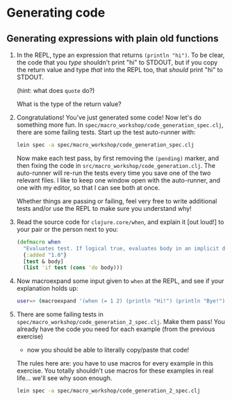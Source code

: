 # Generating code

## Generating expressions with plain old functions

1. In the REPL, type an expression that returns `(println "hi")`.  To be clear,
   the code that you *type* shouldn't print "hi" to STDOUT, but if you copy the
   return value and type *that* into the REPL too, that *should* print "hi" to
   STDOUT.

   (hint: what does `quote` do?)

   What is the type of the return value?


2. Congratulations! You've just generated some code! Now let's do something
   more fun. In `spec/macro_workshop/code_generation_spec.clj`, there are some
   failing tests. Start up the test auto-runner with:

    ```bash
    lein spec -a spec/macro_workshop/code_generation_spec.clj
    ```


   Now make each test pass, by first removing the `(pending)` marker, and then
   fixing the code in `src/macro_workshop/code_generation.clj`. The auto-runner
   will re-run the tests every time you save one of the two relevant files. I
   like to keep one window open with the auto-runner, and one with my editor,
   so that I can see both at once.

   Whether things are passing or failing, feel very free to write additional
   tests and/or use the REPL to make sure you understand why!


3. Read the source code for `clojure.core/when`, and explain it [out loud!] to
   your pair or the person next to you:

    ```clojure
    (defmacro when
      "Evaluates test. If logical true, evaluates body in an implicit do."
      {:added "1.0"}
      [test & body]
      (list 'if test (cons 'do body)))
    ```


4. Now macroexpand some input given to `when` at the REPL, and see if your
   explanation holds up:

    ```bash
    user=> (macroexpand '(when (= 1 2) (println "Hi!") (println "Bye!")))
    ```

5. There are some failing tests in
   `spec/macro_workshop/code_generation_2_spec.clj`. Make them pass! You
   already have the code you need for each example (from the previous exercise)
   - now you should be able to literally copy/paste that code!

   The rules here are: you have to use macros for every example in this
   exercise.  You totally shouldn't use macros for these examples in real
   life...  we'll see why soon enough.

   ```bash
   lein spec -a spec/macro_workshop/code_generation_2_spec.clj
   ```
